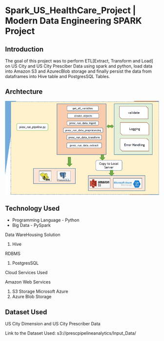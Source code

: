 # Spark_US_HealthCare_Project | Modern Data Engineering SPARK Project

## Introduction
The goal of this project was to perform ETL[Extract, Transform and Load] on US City and US City Presciber Data using spark and python, load data into Amazon S3 and AzurecBlob storage and finally persist the data from dataframes into Hive table and PostgresSQL Tables.

## Archtecture
<img src="US_Prescriber_Data_Pipeline.png">

## Technology Used
- Programming Language - Python
- Big Data - PySpark

Data WareHousing Solution
1. Hive

RDBMS
1. PostgresSQL

Cloud Services Used

Amazon Web Services
1. S3 Storage
Microsoft Azure
1. Azure Blob Storage

## Dataset Used
US City Dimension and US City Prescriber Data



Link to the Dataset Used: s3://prescpipelineanalytics/Input_Data/

